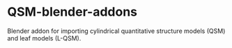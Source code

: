 # QSM-blender-addons

Blender addon for importing cylindrical quantitative structure models (QSM) and leaf models (L-QSM).

